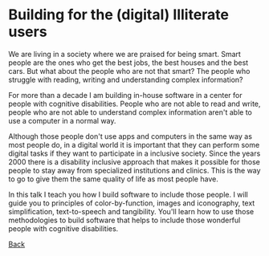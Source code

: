 # Building for the (digital) Illiterate users

We are living in a society where we are praised for being smart. Smart people are the ones who get the best jobs, the best houses and the best cars. But what about the people who are not that smart? The people who struggle with reading, writing and understanding complex information?

For more than a decade I am building in-house software in a center for people with cognitive disabilities. People who are not able to read and write, people who are not able to understand complex information aren't able to use a computer in a normal way.

Although those people don't use apps and computers in the same way as most people do, in a digital world it is important that they can perform some digital tasks if they want to participate in a inclusive society. Since the years 2000 there is a disability inclusive approach that makes it possible for those people to stay away from specialized institutions and clinics. This is the way to go to give them the same quality of life as most people have.

In this talk I teach you how I build software to include those people. I will guide you to principles of color-by-function, images and iconography, text simplification, text-to-speech and tangibility. You'll learn how to use those methodologies to build software that helps to include those wonderful people with cognitive disabilities.

[Back](Accessibility.md)